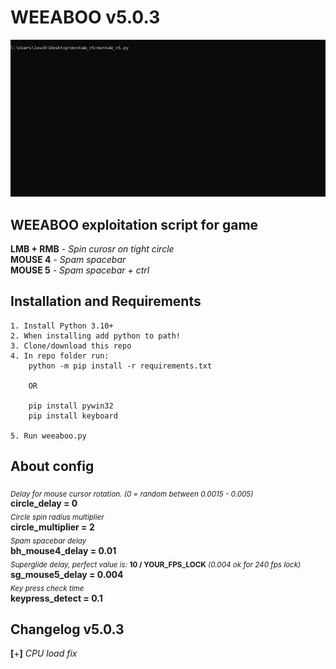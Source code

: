 # WEEABOO v5.0.3
![](weeaboo.gif)

## WEEABOO exploitation script for game
**LMB + RMB** - *Spin curosr on tight circle*\
**MOUSE 4** - *Spam spacebar*\
**MOUSE 5** - *Spam spacebar + ctrl*

## Installation and Requirements

```
1. Install Python 3.10+
2. When installing add python to path!
3. Clone/download this repo
4. In repo folder run:
    python -m pip install -r requirements.txt

    OR

    pip install pywin32
    pip install keyboard

5. Run weeaboo.py
```

## About config
<sub>*Delay for mouse cursor rotation. (0 = random between 0.0015 - 0.005)*</sub>\
**circle_delay = 0**\
<sub>*Circle spin radius multiplier*</sub>\
**circle_multiplier = 2**\
<sub>*Spam spacebar delay*</sub>\
**bh_mouse4_delay = 0.01**\
<sub>*Superglide delay, perfect value is:* **10 / YOUR_FPS_LOCK** *(0.004 ok for 240 fps lock)*</sub>\
**sg_mouse5_delay = 0.004**\
<sub>*Key press check time*</sub>\
**keypress_detect = 0.1**


## Changelog v5.0.3
**[**+**]** *CPU load fix*